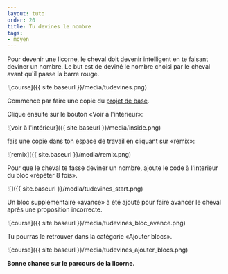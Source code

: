 ```yaml
---
layout: tuto
order: 20
title: Tu devines le nombre
tags:
- moyen
---
```


Pour devenir une licorne, le cheval doit devenir intelligent en te faisant deviner un nombre.
Le but est de deviné le nombre choisi par le cheval avant qu'il passe la barre rouge.

![course]({{ site.baseurl }}/media/tudevines.png)

Commence par faire une copie du [projet de base](https://scratch.mit.edu/).

Clique ensuite sur le bouton «Voir à l'intérieur»:

![voir à l'intérieur]({{ site.baseurl }}/media/inside.png)

fais une copie dans ton espace de travail en cliquant sur «remix»:

![remix]({{ site.baseurl }}/media/remix.png)

Pour que le cheval te fasse deviner un nombre, ajoute le code à l'interieur du bloc «répéter 8 fois».

![]({{ site.baseurl }}/media/tudevines_start.png)

Un bloc supplémentaire «avance» à été ajouté pour faire avancer le cheval après une proposition incorrecte.

![course]({{ site.baseurl }}/media/tudevines_bloc_avance.png)

Tu pourras le retrouver dans la catégorie «Ajouter blocs».

![course]({{ site.baseurl }}/media/tudevines_ajouter_blocs.png)


**Bonne chance sur le parcours de la licorne.**
